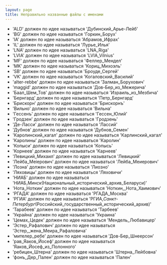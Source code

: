```yaml
---
layout: page
title: Неправильно названные файлы с именами
---
```


- 'ALD' должен по идее называться 'Дубинский_Арье-Лейб'
- 'BG' должен по идее называться 'Горкин_Борух'
- 'IA' должен по идее называться 'Абрамов_Ифрах'
- 'IL' должен по идее называться 'Лурье_Илья'
- 'LNA' должен по идее называться 'LNA_Riga'
- 'LVIA' должен по идее называться 'LVIA_Vilnius'
- 'MF' должен по идее называться 'Феллер_Мендел'
- 'MK' должен по идее называться 'Кориц_Михоэль'
- 'SB' должен по идее называться 'Броуде_Сергей'
- 'VK' должен по идее называться 'Когаловский_Василий'
- 'alter-rebbe' должен по идее называться 'Залман_Борухович'
- 'maggid' должен по идее называться 'Дов-Бер_из_Межерича'
- 'Баал_Шем_Тов' должен по идее называться 'Израиль_из_Мезбича'
- 'Бернгард' должен по идее называться 'Петр_Бернгард'
- 'Брискорн' должен по идее называться 'Брискорнъ'
- 'Вильно' должен по идее называться 'Вильна'
- 'Гессенъ' должен по идее называться 'Гессен_Юлий'
- 'Гродзен' должен по идее называться 'Гродзень'
- 'Де-Ласси' должен по идее называться 'Лассий'
- 'Дубнов' должен по идее называться 'Дубнов_Семен'
- 'Каролинский_кагал' должен по идее называться 'Карлинский_кагал'
- 'Каролины' должен по идее называться 'Каролин'
- 'Копыси' должен по идее называться 'Копысь'
- 'Корнеев' должен по идее называться 'Карнеев'
- 'Левицкий_Михаил' должен по идее называться 'Левицкий'
- 'Лейба_Меіерович' должен по идее называться 'Лейба_Меиерович'
- 'Лозна' должен по идее называться 'Лиозно'
- 'Ляховицы' должен по идее называться 'Ляховичи'
- 'НИАБ' должен по идее называться 'НИАБ,_Минск_(Национальный_исторический_архив_Беларуси)'
- 'Нота_Ноткин' должен по идее называться 'Ноткин,_Нота_Хаимович'
- 'РГАДА' должен по идее называться 'РГАДА_Москва'
- 'РГИА' должен по идее называться 'РГИА,_Санкт-Петербург_(Российский_государственный_исторический_архив)'
- 'Тарабеев' должен по идее называться 'Тарбеев'
- 'Украйна' должен по идее называться 'Украина'
- 'Цемах_Цедек' должен по идее называться 'Мендель_Любавицер'
- 'Эстер_Рафалович' должен по идее называться 'Эстер,_жена_Меира_Рафаловича'
- 'мителер_ребе' должен по идее называться 'Дов-Бер_Шнеерсон'
- 'рав_Яаков_Йосеф' должен по идее называться 'Яаков_Йосеф_из_Полонного'
- 'ребицен_Штерна' должен по идее называться 'Штерна_Лейбовна'
- 'фонъ_Дер_Пален' должен по идее называться 'Пален'

